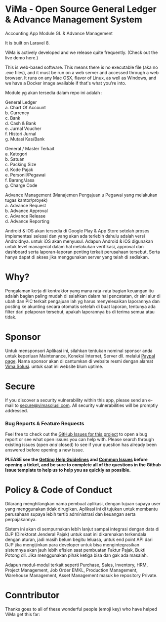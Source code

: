 
# ViMa - Open Source General Ledger & Advance Management System 
Accounting App Module GL &amp; Advance Management

It is built on Laravel 8.

ViMa is actively developed and we release quite frequently. (Check out the live demo here.)

This is web-based software. This means there is no executable file (aka no .exe files), and it must be run on a web server and accessed through a web browser. It runs on any Mac OSX, flavor of Linux, as well as Windows, and we have a Docker image available if that's what you're into.

Module yg akan tersedia dalam repo ini adalah :

General Ledger<br>
a. Chart Of Account<br>
b. Currency<br>
c. Bank<br>
d. Cash & Bank<br>
e. Jurnal Voucher<br>
f. Histori Jurnal<br>
g. Mutasi Kas/Bank<br>

General / Master Terkait<br>
a. Kategori<br>
b. Satuan<br>
c. Packing Size<br>
d. Kode Pajak<br>
e. Personil/Pegawai<br>
f. Barang/Jasa<br>
g. Charge Code<br>

Advance Management (Manajemen Pengajuan u Pegawai yang melakukan tugas kantor/proyek)<br>
a. Advance Request<br>
b. Advance Approval<br>
c. Advance Release<br>
d. Advance Reporting<br>

Android & iOS akan tersedia di Google Play & App Store setelah proses implementasi selesai dan yang akan ada terlebih dahulu adalah versi Androidnya. untuk iOS akan menyusul.
Adapun Android & iOS digunakan untuk level managerial dalam hal melakukan verifikasi, approval dan dashboard serta laporan-laporan penting terkait perusahaan tersebut, Serta hanya dapat di akses jika menggunakan server yang telah di sediakan.

# Why?
Pengalaman kerja di kontraktor yang mana rata-rata bagian keuangan itu adalah bagian paling mudah di salahkan dalam hal pencatatan, dr sini alur di ubah dan PIC terkait pengajuan lah yg harus menyelesaikan laporannya dan posting ke akunting secara otomatis setelah di buat laporan, tentunya ada filter dari pelaporan tersebut, apakah laporannya bs di terima semua atau tidak.

# Sponsor
Untuk mensponsori Aplikasi ini, silahkan tentukan nominal sponsor anda untuk keperluan Maintenance, Koneksi Internet, Server dll. melalui  [Paypal page](https://paypal.me/vimasol). Nama sponsor akan di cantumkan di website resmi dengan alamat  [Vima Solusi](https:/vimasolusi.com). untuk saat ini website blum uptime.

# Secure
If you discover a security vulnerability within this app, please send an e-mail to  [secure@vimasolusi.com](mailto:secure@vimasolusi.com). All security vulnerabilities will be promptly addressed.

### Bug Reports & Feature Requests

Feel free to check out the [GitHub Issues for this project](https://github.com/vm0993/vmGL/issues) to open a bug report or see what open issues you can help with. Please search through existing issues (open *and* closed) to see if your question has already been answered before opening a new issue.

**PLEASE see the [Getting Help Guidelines]() and [Common Issues]() before opening a ticket, and be sure to complete all of the questions in the Github Issue template to help us to help you as quickly as possible.**

# Policy & Code of Conduct

Dilarang menghilangkan nama pembuat aplikasi, dengan tujuan supaya user yang menggunakan tidak dirugikan. Aplikasi ini di tujukan untuk membantu perusahaan supaya lebih tertib administrasi dan keuangan serta perpajakannya. 

Sistem ini akan di sempurnakan lebih lanjut sampai integrasi dengan data di DJP (Direktorat Jenderal Pajak) untuk saat ini dikarenakan terkendala dengan aturan, jadi masih belum begitu leluasa, untuk end point API dari DJP jika mengijinkan para developer untuk bisa mengintegrasikan sistemnya akan jauh lebih efisien saat pembuatan Faktur Pajak, Bukti Potong dll. Jika menggunakan pihak ketiga bisa dan gak ada masalah.

Adapun modul-modul terkait seperti Purchase, Sales, Inventory, HRM, Project Management, Job Order EMKL, Production Management, Warehouse Management, Asset Management masuk ke repository Private.

# Conntributor
Thanks goes to all of these wonderful people (emoji key) who have helped ViMa get this far:
